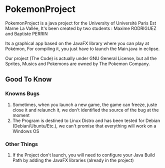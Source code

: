 # PokemonProject
PokemonProject is a java project for the University of Université Paris Est Marne La Vallée,
It's been created by two students : Maxime RODRIGUEZ and Baptiste PERRIN

Its a graphical app based on the JavaFX library where you can play at Pokémon,
For compiling it, you just have to launch the Main.java in eclipse.

Our project (The Code) is actually under GNU General License, but all the Sprites, Musics and Pokemons are owned by The Pokemon Company.

## Good To Know
### Knowns Bugs
1. Sometimes, when you launch a new game, the game can freeze, juste close it and relaunch it, we don't identified the source of the bug at the moment
2. The Program is destined to Linux Distro and has been tested for Debian (Debian/Ubuntu/Etc.), we can't promise that everything will work on a Windows OS

### Other Things
1. If the Project don't launch, you will need to configure your Java Build Path by adding the JavaFX libraries (already in the project)
